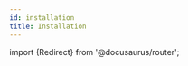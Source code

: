 ```yaml
---
id: installation
title: Installation
---
```

import {Redirect} from '@docusaurus/router';

<Redirect to="/installation/installation" />

